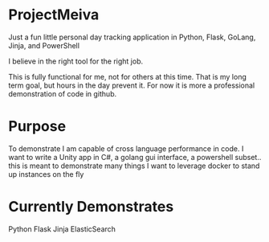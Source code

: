 # ProjectMeiva
Just a fun little personal day tracking application in Python, Flask, GoLang, Jinja, and PowerShell

I believe in the right tool for the right job.

This is fully functional for me, not for others at this time. That is my long term goal, but hours in the day prevent it.
For now it is more a professional demonstration of code in github.

# Purpose
To demonstrate I am capable of cross language performance in code.
I want to write a Unity app in C#, a golang gui interface, a powershell subset.. this is meant to demonstrate many things
I want to leverage docker to stand up instances on the fly

# Currently Demonstrates
Python
Flask
Jinja
ElasticSearch

